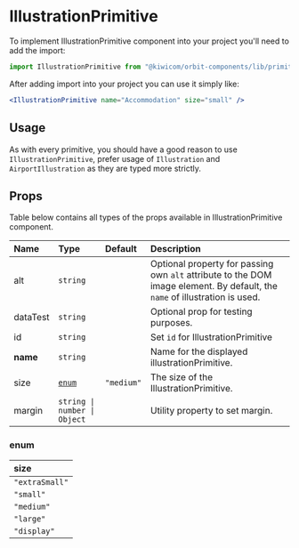 # IllustrationPrimitive

To implement IllustrationPrimitive component into your project you'll need to add the import:

```jsx
import IllustrationPrimitive from "@kiwicom/orbit-components/lib/primitives/IllustrationPrimitive";
```

After adding import into your project you can use it simply like:

```jsx
<IllustrationPrimitive name="Accommodation" size="small" />
```

## Usage

As with every primitive, you should have a good reason to use `IllustrationPrimitive`, prefer usage of `Illustration` and `AirportIllustration` as they are typed more strictly.

## Props

Table below contains all types of the props available in IllustrationPrimitive component.

| Name     | Type                         | Default    | Description                                                                                                                 |
| :------- | :--------------------------- | :--------- | :-------------------------------------------------------------------------------------------------------------------------- |
| alt      | `string`                     |            | Optional property for passing own `alt` attribute to the DOM image element. By default, the `name` of illustration is used. |
| dataTest | `string`                     |            | Optional prop for testing purposes.                                                                                         |
| id       | `string`                     |            | Set `id` for IllustrationPrimitive                                                                                          |
| **name** | `string`                     |            | Name for the displayed illustrationPrimitive.                                                                               |
| size     | [`enum`](#enum)              | `"medium"` | The size of the IllustrationPrimitive.                                                                                      |
| margin   | `string \| number \| Object` |            | Utility property to set margin.                                                                                             |

### enum

| size           |
| :------------- |
| `"extraSmall"` |
| `"small"`      |
| `"medium"`     |
| `"large"`      |
| `"display"`    |
